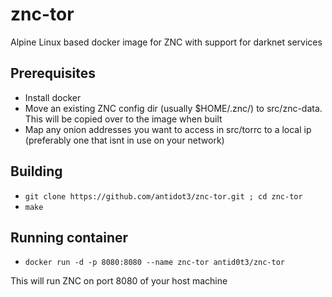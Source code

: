 # znc-tor
Alpine Linux based docker image for ZNC with support for darknet services

## Prerequisites
* Install docker
* Move an existing ZNC config dir (usually $HOME/.znc/) to src/znc-data. This will be copied over to the image when built
* Map any onion addresses you want to access in src/torrc to a local ip (preferably one that isnt in use on your network)

## Building
* ```git clone https://github.com/antidot3/znc-tor.git ; cd znc-tor```
* ```make```

## Running container
* ```docker run -d -p 8080:8080 --name znc-tor antid0t3/znc-tor```

This will run ZNC on port 8080 of your host machine
